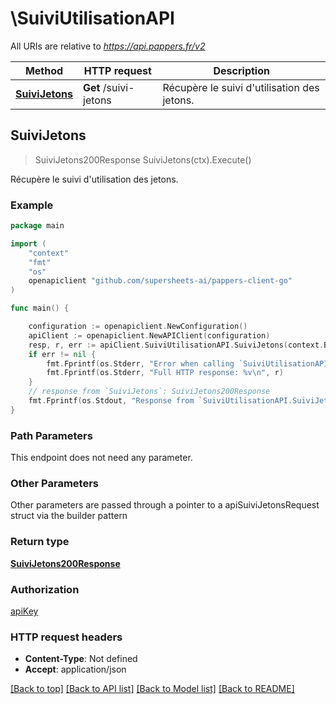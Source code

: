 # \SuiviUtilisationAPI

All URIs are relative to *https://api.pappers.fr/v2*

Method | HTTP request | Description
------------- | ------------- | -------------
[**SuiviJetons**](SuiviUtilisationAPI.md#SuiviJetons) | **Get** /suivi-jetons | Récupère le suivi d&#39;utilisation des jetons.



## SuiviJetons

> SuiviJetons200Response SuiviJetons(ctx).Execute()

Récupère le suivi d'utilisation des jetons.



### Example

```go
package main

import (
	"context"
	"fmt"
	"os"
	openapiclient "github.com/supersheets-ai/pappers-client-go"
)

func main() {

	configuration := openapiclient.NewConfiguration()
	apiClient := openapiclient.NewAPIClient(configuration)
	resp, r, err := apiClient.SuiviUtilisationAPI.SuiviJetons(context.Background()).Execute()
	if err != nil {
		fmt.Fprintf(os.Stderr, "Error when calling `SuiviUtilisationAPI.SuiviJetons``: %v\n", err)
		fmt.Fprintf(os.Stderr, "Full HTTP response: %v\n", r)
	}
	// response from `SuiviJetons`: SuiviJetons200Response
	fmt.Fprintf(os.Stdout, "Response from `SuiviUtilisationAPI.SuiviJetons`: %v\n", resp)
}
```

### Path Parameters

This endpoint does not need any parameter.

### Other Parameters

Other parameters are passed through a pointer to a apiSuiviJetonsRequest struct via the builder pattern


### Return type

[**SuiviJetons200Response**](SuiviJetons200Response.md)

### Authorization

[apiKey](../README.md#apiKey)

### HTTP request headers

- **Content-Type**: Not defined
- **Accept**: application/json

[[Back to top]](#) [[Back to API list]](../README.md#documentation-for-api-endpoints)
[[Back to Model list]](../README.md#documentation-for-models)
[[Back to README]](../README.md)

